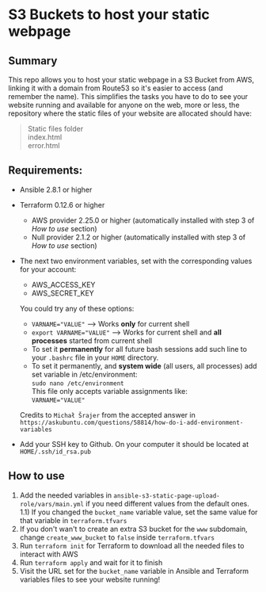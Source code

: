 # S3 Buckets to host your static webpage
## Summary
This repo allows you to host your static webpage in a S3 Bucket from AWS, linking it with a domain from Route53 so it's easier to access (and remember the name). This simplifies the tasks you have to do to see your website running and available for anyone on the web, more or less, the repository where the static files of your website are allocated should have:   
> Static files folder   
> index.html   
> error.html

## Requirements:
- Ansible 2.8.1 or higher
- Terraform 0.12.6 or higher
    - AWS provider 2.25.0 or higher (automatically installed with step 3 of *How to use* section)
    - Null provider 2.1.2 or higher (automatically installed with step 3 of *How to use* section)
- The next two environment variables, set with the corresponding values for your account:
    - AWS_ACCESS_KEY
    - AWS_SECRET_KEY   
       
    You could try any of these options:
    - `VARNAME="VALUE"` --> Works **only** for current shell
    - `export VARNAME="VALUE"` --> Works for current shell and **all processes** started from current shell
    - To set it **permanently** for all future bash sessions add such line to your `.bashrc` file in your `HOME` directory.
    - To set it permanently, and **system wide** (all users, all processes) add set variable in /etc/environment:   
        `sudo nano /etc/environment`   
        This file only accepts variable assignments like:   
        `VARNAME="VALUE"`

    Credits to `Michał Šrajer` from the accepted answer in 
    `https://askubuntu.com/questions/58814/how-do-i-add-environment-variables`

- Add your SSH key to Github. On your computer it should be located at `HOME/.ssh/id_rsa.pub`

## How to use
1) Add the needed variables in `ansible-s3-static-page-upload-role/vars/main.yml` if you need different values from the default ones.
    1.1) If you changed the `bucket_name` variable value, set the same value for that variable in `terraform.tfvars`
2) If you don't wan't to create an extra S3 bucket for the `www` subdomain, change `create_www_bucket` to `false` inside `terraform.tfvars`
3) Run `terraform init` for Terraform to download all the needed files to interact with AWS
4) Run `terraform apply` and wait for it to finish
5) Visit the URL set for the `bucket_name` variable in Ansible and Terraform variables files to see your website running!